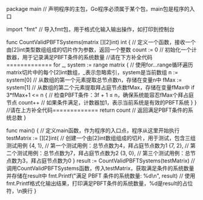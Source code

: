 package main // 声明程序的主包，Go程序必须属于某个包，main包是程序的入口

import "fmt" // 导入fmt包，用于格式化输入输出操作，如打印到控制台

func CountValidPBFTSystems(matrix [][2]int) int { // 定义一个函数，接收一个由[2]int类型数组组成的切片作为参数，返回一个整数
	count := 0 // 初始化一个计数器，用于记录满足PBFT条件的系统数量
	//请在下方补全代码=============
	for _, system := range matrix { // 使用for...range循环遍历matrix切片中的每个[2]int数组，_表示忽略索引，system是当前数组
		n := system[0]     // 从数组的第一个元素提取总节点数n，存储在变量n中
		fMax := system[1]  // 从数组的第二个元素提取拜占庭节点数fMax，存储在变量fMax中
		if 3*fMax+1 <= n { // 检查PBFT条件：3f + 1 ≤ n，确保系统能容忍fMax个拜占庭节点
			count++ // 如果条件满足，计数器加1，表示当前系统是有效的PBFT系统
		}
	}
	//请在上方补全代码=============
	return count // 返回满足PBFT条件的系统总数
}

func main() { // 定义main函数，作为程序的入口点，程序从这里开始执行
	testMatrix := [][2]int{ // 创建一个由[2]int数组组成的切片，用于测试，包含三组测试用例
		{4, 1}, // 第一个测试用例：总节点数为4，拜占庭节点数为1
		{7, 2}, // 第二个测试用例：总节点数为7，拜占庭节点数为2
		{3, 0}, // 第三个测试用例：总节点数为3，拜占庭节点数为0
	}
	result := CountValidPBFTSystems(testMatrix) // 调用CountValidPBFTSystems函数，传入testMatrix，获取满足条件的系统数量并存储在result中
	fmt.Printf("满足 PBFT 条件的系统数量: %d\n", result) // 使用fmt.Printf格式化输出结果，打印满足PBFT条件的系统数量，%d是result的占位符，\n换行
}